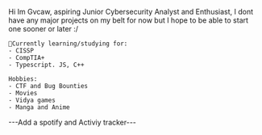 
Hi Im Gvcaw, aspiring Junior Cybersecurity Analyst and Enthusiast, I dont have any major projects on my belt for now but I hope to be able to start one sooner or later :/ 

```
🎯Currently learning/studying for:
- CISSP
- CompTIA+
- Typescript. JS, C++

Hobbies:
- CTF and Bug Bounties
- Movies
- Vidya games
- Manga and Anime

```

---Add a spotify and Activiy tracker---

